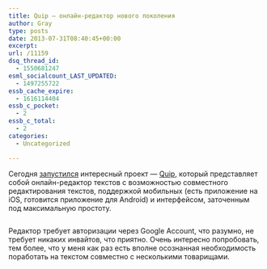 ```yaml
---
title: Quip — онлайн-редактор нового поколения
author: Gray
type: posts
date: 2013-07-31T08:40:45+00:00
excerpt:
url: /11159
dsq_thread_id:
  - 1550681247
esml_socialcount_LAST_UPDATED:
  - 1497255722
essb_cache_expire:
  - 1616114404
essb_c_pocket:
  - 2
essb_c_total:
  - 2
categories:
  - Uncategorized

---
```








Сегодня [запустился][1] интересный проект — [Quip][2], который представляет собой онлайн-редактор текстов с возможностью совместного редактирования текстов, поддержкой мобильных (есть приложение на iOS, готовится приложение для Android) и интерфейсом, заточенным под максимальную простоту.

<img style="max-width: 500px; height: auto;" src="https://d26wz3l5q5ywv2.cloudfront.net/sZOM2WzryZ-u-Qu5OLSVlg" alt="" /> 

Редактор требует авторизации через Google Account, что разумно, не требует никаких инвайтов, что приятно. Очень интересно попробовать, тем более, что у меня как раз есть вполне осознанная необходимость поработать на текстом совместно с несколькими товарищами.

 [1]: https://quip.com/blog/introducing-quip
 [2]: https://quip.com/